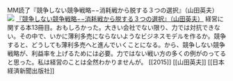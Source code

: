 MM読了『競争しない競争戦略−−消耗戦から脱する３つの選択』（山田英夫）
[![](https://images-fe.ssl-images-amazon.com/images/I/41pixv60NUL._SL160_.jpg)](http://www.amazon.co.jp/exec/obidos/ASIN/B011BK4TQI/choiyaki81-22/ref=nosim)
[『競争しない競争戦略−−消耗戦から脱する３つの選択』（山田英夫）](http://www.amazon.co.jp/exec/obidos/ASIN/B011BK4TQI/choiyaki81-22/ref=nosim)
経営に関する本13冊目。おもしろかった。大きい会社でない限り、力では対抗できない。その中で、いかに薄利多売にならないようなビジネスモデルを作るか。競争すると、どうしても薄利多売へと進んでいくことになる。から、競争しない競争戦略が、利益率を上げるためには必要。力ではない戦い方の多くの例がのってると思った。私は経営のことは全然わかりませんが。
[[2015]] [[山田英夫]] [[日本経済新聞出版社]]
